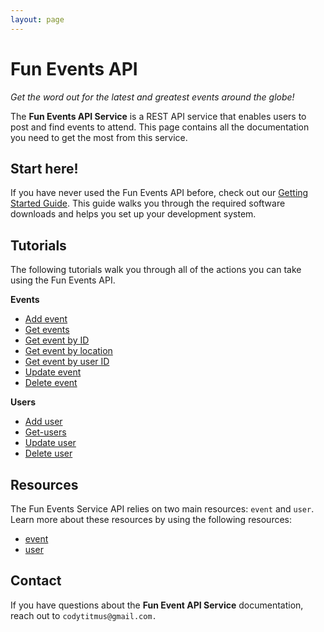 ```yaml
---
layout: page
---
```

# Fun Events API
_Get the word out for the latest and greatest events around the globe!_

The **Fun Events API Service** is a REST API service that enables users to post and find events to attend. This page contains all the documentation you need to get the most from this service.

## Start here!

If you have never used the Fun Events API before, check out our [Getting Started Guide](getting-started.md).
This guide walks you through the required software downloads and helps you set up your development system.

## Tutorials
The following tutorials walk you through all of the actions you can take using the Fun Events API.

**Events**
 - [Add event](add-event.md)
 - [Get events](get-events.md)
 - [Get event by ID](get-event-by-id.md)
 - [Get event by location](get-event-by-location.md)
 - [Get event by user ID](get-event-by-user_id.md)
 - [Update event](update-event.md)
 - [Delete event](delete-event.md)

**Users**
 - [Add user](add-user.md)
 - [Get-users](get-users.md)
 - [Update user](update-user.md)
 - [Delete user](delete-user.md)

## Resources
The Fun Events Service API relies on two main resources: `event` and `user`. Learn more about these resources by using the following resources:
- [event](api/event.md)
- [user](api/user.md)

## Contact

If you have questions about the **Fun Event API Service** documentation, reach out to `codytitmus@gmail.com.`
